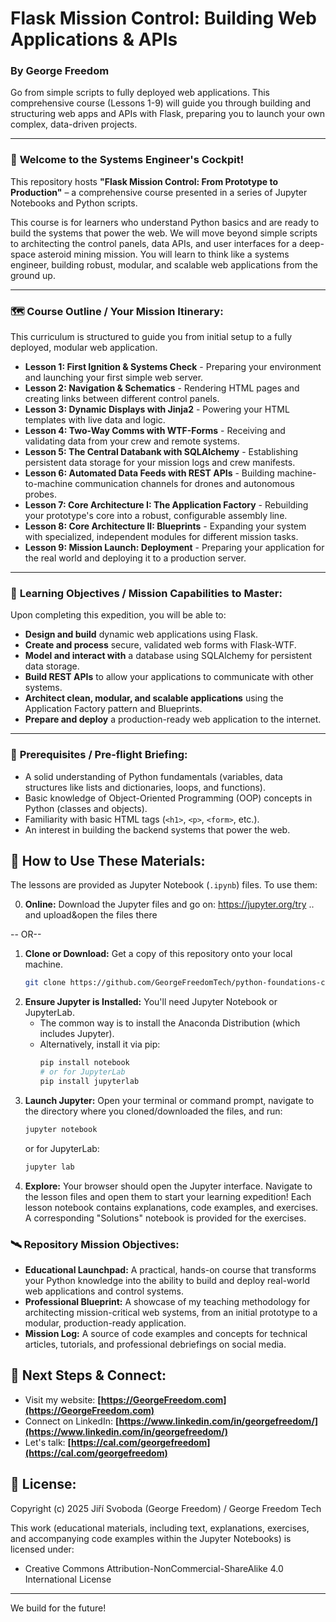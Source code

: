 # Flask Mission Control: Building Web Applications & APIs

### **By George Freedom**
Go from simple scripts to fully deployed web applications. This comprehensive course (Lessons 1-9) will guide you through building and structuring web apps and APIs with Flask, preparing you to launch your own complex, data-driven projects.

---

### 🚀 **Welcome to the Systems Engineer's Cockpit!**

This repository hosts **"Flask Mission Control: From Prototype to Production"** – a comprehensive course presented in a series of Jupyter Notebooks and Python scripts.

This course is for learners who understand Python basics and are ready to build the systems that power the web. We will move beyond simple scripts to architecting the control panels, data APIs, and user interfaces for a deep-space asteroid mining mission. You will learn to think like a systems engineer, building robust, modular, and scalable web applications from the ground up.

---
### 🗺️ **Course Outline / Your Mission Itinerary:**

This curriculum is structured to guide you from initial setup to a fully deployed, modular web application.

* **Lesson 1: First Ignition & Systems Check** - Preparing your environment and launching your first simple web server.
* **Lesson 2: Navigation & Schematics** - Rendering HTML pages and creating links between different control panels.
* **Lesson 3: Dynamic Displays with Jinja2** - Powering your HTML templates with live data and logic.
* **Lesson 4: Two-Way Comms with WTF-Forms** - Receiving and validating data from your crew and remote systems.
* **Lesson 5: The Central Databank with SQLAlchemy** - Establishing persistent data storage for your mission logs and crew manifests.
* **Lesson 6: Automated Data Feeds with REST APIs** - Building machine-to-machine communication channels for drones and autonomous probes.
* **Lesson 7: Core Architecture I: The Application Factory** - Rebuilding your prototype's core into a robust, configurable assembly line.
* **Lesson 8: Core Architecture II: Blueprints** - Expanding your system with specialized, independent modules for different mission tasks.
* **Lesson 9: Mission Launch: Deployment** - Preparing your application for the real world and deploying it to a production server.

---
### 🎯 **Learning Objectives / Mission Capabilities to Master:**

Upon completing this expedition, you will be able to:

* **Design and build** dynamic web applications using Flask.
* **Create and process** secure, validated web forms with Flask-WTF.
* **Model and interact with** a database using SQLAlchemy for persistent data storage.
* **Build REST APIs** to allow your applications to communicate with other systems.
* **Architect clean, modular, and scalable applications** using the Application Factory pattern and Blueprints.
* **Prepare and deploy** a production-ready web application to the internet.

---
### 🎒 **Prerequisites / Pre-flight Briefing:**

* A solid understanding of Python fundamentals (variables, data structures like lists and dictionaries, loops, and functions).
* Basic knowledge of Object-Oriented Programming (OOP) concepts in Python (classes and objects).
* Familiarity with basic HTML tags (`<h1>`, `<p>`, `<form>`, etc.).
* An interest in building the backend systems that power the web.

## 🧭 How to Use These Materials:
    
The lessons are provided as Jupyter Notebook (`.ipynb`) files. To use them:

0. **Online:** Download the Jupyter files and go on: https://jupyter.org/try .. and upload&open the files there

-- OR--

1.  **Clone or Download:** Get a copy of this repository onto your local machine.
    ```bash
    git clone https://github.com/GeorgeFreedomTech/python-foundations-course.git
    ```
2.  **Ensure Jupyter is Installed:** You'll need Jupyter Notebook or JupyterLab.
    * The common way is to install the Anaconda Distribution (which includes Jupyter).
    * Alternatively, install it via pip:
        ```bash
        pip install notebook
        # or for JupyterLab
        pip install jupyterlab
        ```
3.  **Launch Jupyter:** Open your terminal or command prompt, navigate to the directory where you cloned/downloaded the files, and run:
    ```bash
    jupyter notebook
    ```
    or for JupyterLab:
    ```bash
    jupyter lab
    ```
4.  **Explore:** Your browser should open the Jupyter interface. Navigate to the lesson files and open them to start your learning expedition! Each lesson notebook contains explanations, code examples, and exercises. A corresponding "Solutions" notebook is provided for the exercises.

### 🛰️ **Repository Mission Objectives:**

* **Educational Launchpad:** A practical, hands-on course that transforms your Python knowledge into the ability to build and deploy real-world web applications and control systems.
* **Professional Blueprint:** A showcase of my teaching methodology for architecting mission-critical web systems, from an initial prototype to a modular, production-ready application.
* **Mission Log:** A source of code examples and concepts for technical articles, tutorials, and professional debriefings on social media.
    
## 🔗 Next Steps & Connect:

* Visit my website: **[https://GeorgeFreedom.com](https://GeorgeFreedom.com)**
* Connect on LinkedIn: **[https://www.linkedin.com/in/georgefreedom/](https://www.linkedin.com/in/georgefreedom/)**
* Let's talk: **[https://cal.com/georgefreedom](https://cal.com/georgefreedom)**

## 📜 License:

Copyright (c) 2025 Jiří Svoboda (George Freedom) / George Freedom Tech

This work (educational materials, including text, explanations, exercises, and accompanying code examples within the Jupyter Notebooks) is licensed under:
* Creative Commons Attribution-NonCommercial-ShareAlike 4.0 International License

---

We build for the future!
